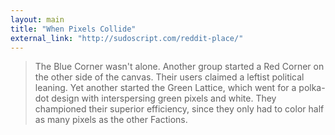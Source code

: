 ```yaml
---
layout: main
title: "When Pixels Collide"
external_link: "http://sudoscript.com/reddit-place/"
---
```

> The Blue Corner wasn't alone. Another group started a Red Corner on the other side of the canvas. Their users claimed a leftist political leaning. Yet another started the Green Lattice, which went for a polka-dot design with interspersing green pixels and white. They championed their superior efficiency, since they only had to color half as many pixels as the other Factions.

